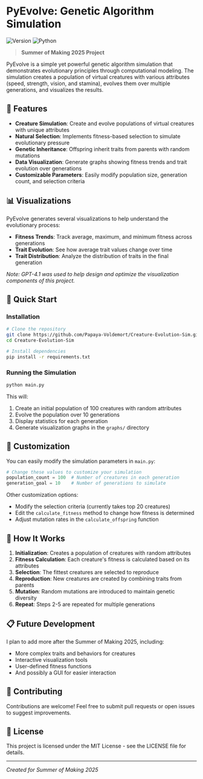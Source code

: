# PyEvolve: Genetic Algorithm Simulation

![Version](https://img.shields.io/badge/version-1.0.0-blue)
![Python](https://img.shields.io/badge/python-3.6%2B-brightgreen)

> **Summer of Making 2025 Project**

PyEvolve is a simple yet powerful genetic algorithm simulation that demonstrates evolutionary principles through computational modeling. The simulation creates a population of virtual creatures with various attributes (speed, strength, vision, and stamina), evolves them over multiple generations, and visualizes the results.

## 🧬 Features

- **Creature Simulation**: Create and evolve populations of virtual creatures with unique attributes
- **Natural Selection**: Implements fitness-based selection to simulate evolutionary pressure
- **Genetic Inheritance**: Offspring inherit traits from parents with random mutations
- **Data Visualization**: Generate graphs showing fitness trends and trait evolution over generations
- **Customizable Parameters**: Easily modify population size, generation count, and selection criteria

## 📊 Visualizations

PyEvolve generates several visualizations to help understand the evolutionary process:

- **Fitness Trends**: Track average, maximum, and minimum fitness across generations
- **Trait Evolution**: See how average trait values change over time
- **Trait Distribution**: Analyze the distribution of traits in the final generation

*Note: GPT-4.1 was used to help design and optimize the visualization components of this project.*

## 🚀 Quick Start

### Installation

```bash
# Clone the repository
git clone https://github.com/Papaya-Voldemort/Creature-Evolution-Sim.git
cd Creature-Evolution-Sim

# Install dependencies
pip install -r requirements.txt
```

### Running the Simulation

```bash
python main.py
```

This will:
1. Create an initial population of 100 creatures with random attributes
2. Evolve the population over 10 generations
3. Display statistics for each generation
4. Generate visualization graphs in the `graphs/` directory

## 🔧 Customization

You can easily modify the simulation parameters in `main.py`:

```python
# Change these values to customize your simulation
population_count = 100  # Number of creatures in each generation
generation_goal = 10    # Number of generations to simulate
```

Other customization options:
- Modify the selection criteria (currently takes top 20 creatures)
- Edit the `calculate_fitness` method to change how fitness is determined
- Adjust mutation rates in the `calculate_offspring` function

## 🧪 How It Works

1. **Initialization**: Creates a population of creatures with random attributes
2. **Fitness Calculation**: Each creature's fitness is calculated based on its attributes
3. **Selection**: The fittest creatures are selected to reproduce
4. **Reproduction**: New creatures are created by combining traits from parents
5. **Mutation**: Random mutations are introduced to maintain genetic diversity
6. **Repeat**: Steps 2-5 are repeated for multiple generations

## 📋 Future Development

I plan to add more after the Summer of Making 2025, including:
- More complex traits and behaviors for creatures
- Interactive visualization tools
- User-defined fitness functions
- And possibly a GUI for easier interaction

## 🤝 Contributing

Contributions are welcome! Feel free to submit pull requests or open issues to suggest improvements.

## 📝 License

This project is licensed under the MIT License - see the LICENSE file for details.

---

*Created for Summer of Making 2025*